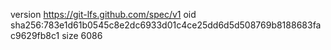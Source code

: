 version https://git-lfs.github.com/spec/v1
oid sha256:783e1d61b0545c8e2dc6933d01c4ce25dd6d5d508769b8188683fac9629fb8c1
size 6086
